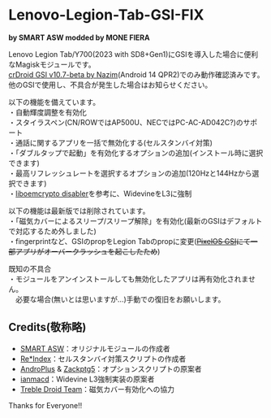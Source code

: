 # Lenovo-Legion-Tab-GSI-FIX
**by SMART ASW modded by MONE FIERA**

Lenovo Legion Tab/Y700(2023 with SD8+Gen1)にGSIを導入した場合に便利なMagiskモジュールです。  
[crDroid GSI v10.7-beta by Nazim](https://sourceforge.net/projects/gsi-projects/files/A14/crDroid/10.7/BETA/)(Android 14 QPR2)でのみ動作確認済みです。  
他のGSIで使用し、不具合が発生した場合はお知らせください。  

以下の機能を備えています。  
・自動輝度調整を有効化  
・スタイラスペン(CN/ROWではAP500U、NECではPC-AC-AD042C?)のサポート  
・通話に関するアプリを一括で無効化する(セルスタンバイ対策)  
・「ダブルタップで起動」を有効化するオプションの追加(インストール時に選択できます)  
・最高リフレッシュレートを選択するオプションの追加(120Hzと144Hzから選択できます)  
・[liboemcrypto disabler](https://xdaforums.com/t/magisk-module-liboemcrypto-disabler-for-drm-protected-content-netflix-my5-etc.3794393/)を参考に、WidevineをL3に強制

以下の機能は最新版では削除されています。  
・「磁気カバーによるスリープ/スリープ解除」を有効化(最新のGSIはデフォルトで対応するため外しました)  
・fingerprintなど、GSIのpropをLegion Tabのpropに変更(~~[PixelOS GSI](https://github.com/MisterZtr/PixelOS_gsi/)にて一部アプリがオーバークラッシュを起こしたため~~)  

既知の不具合  
・モジュールをアンインストールしても無効化したアプリは再有効化されません。  
　必要な場合(無いとは思いますが…)手動での復旧をお願いします。  

## Credits(敬称略)  
- [SMART ASW](https://smartasw.com/)：オリジナルモジュールの作成者  
- [Re*Index](https://reindex-ot.github.io/)：セルスタンバイ対策スクリプトの作成者  
- [AndroPlus](https://androplus.jp/) & [Zackptg5](https://zackptg5.com/)：オプションスクリプトの原案者  
- [ianmacd](https://t.co/rvLEb1sEcM)：Widevine L3強制実装の原案者
- [Treble Droid Team](https://github.com/TrebleDroid)：磁気カバー有効化への協力  

Thanks for Everyone!!
